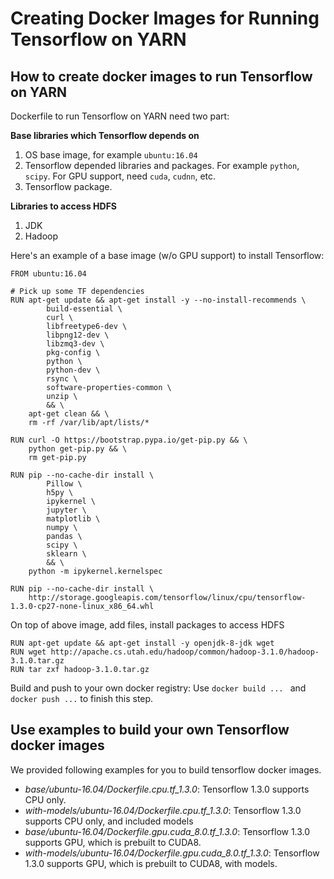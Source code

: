 <!--
   Licensed to the Apache Software Foundation (ASF) under one or more
   contributor license agreements.  See the NOTICE file distributed with
   this work for additional information regarding copyright ownership.
   The ASF licenses this file to You under the Apache License, Version 2.0
   (the "License"); you may not use this file except in compliance with
   the License.  You may obtain a copy of the License at

       http://www.apache.org/licenses/LICENSE-2.0

   Unless required by applicable law or agreed to in writing, software
   distributed under the License is distributed on an "AS IS" BASIS,
   WITHOUT WARRANTIES OR CONDITIONS OF ANY KIND, either express or implied.
   See the License for the specific language governing permissions and
   limitations under the License.
-->

# Creating Docker Images for Running Tensorflow on YARN 

## How to create docker images to run Tensorflow on YARN

Dockerfile to run Tensorflow on YARN need two part: 

**Base libraries which Tensorflow depends on**
1) OS base image, for example ```ubuntu:16.04```
2) Tensorflow depended libraries and packages. For example ```python```, ```scipy```. For GPU support, need ```cuda```, ```cudnn```, etc.
3) Tensorflow package.

**Libraries to access HDFS**
1) JDK
2) Hadoop

Here's an example of a base image (w/o GPU support) to install Tensorflow:
```
FROM ubuntu:16.04

# Pick up some TF dependencies
RUN apt-get update && apt-get install -y --no-install-recommends \
        build-essential \
        curl \
        libfreetype6-dev \
        libpng12-dev \
        libzmq3-dev \
        pkg-config \
        python \
        python-dev \
        rsync \
        software-properties-common \
        unzip \
        && \
    apt-get clean && \
    rm -rf /var/lib/apt/lists/*

RUN curl -O https://bootstrap.pypa.io/get-pip.py && \
    python get-pip.py && \
    rm get-pip.py

RUN pip --no-cache-dir install \
        Pillow \
        h5py \
        ipykernel \
        jupyter \
        matplotlib \
        numpy \
        pandas \
        scipy \
        sklearn \
        && \
    python -m ipykernel.kernelspec

RUN pip --no-cache-dir install \
    http://storage.googleapis.com/tensorflow/linux/cpu/tensorflow-1.3.0-cp27-none-linux_x86_64.whl
```

On top of above image, add files, install packages to access HDFS
```
RUN apt-get update && apt-get install -y openjdk-8-jdk wget
RUN wget http://apache.cs.utah.edu/hadoop/common/hadoop-3.1.0/hadoop-3.1.0.tar.gz
RUN tar zxf hadoop-3.1.0.tar.gz
```

Build and push to your own docker registry: Use ```docker build ... ``` and ```docker push ...``` to finish this step.

## Use examples to build your own Tensorflow docker images

We provided following examples for you to build tensorflow docker images.
 
- *base/ubuntu-16.04/Dockerfile.cpu.tf_1.3.0*: Tensorflow 1.3.0 supports CPU only.
- *with-models/ubuntu-16.04/Dockerfile.cpu.tf_1.3.0*: Tensorflow 1.3.0 supports CPU only, and included models
- *base/ubuntu-16.04/Dockerfile.gpu.cuda_8.0.tf_1.3.0*: Tensorflow 1.3.0 supports GPU, which is prebuilt to CUDA8.
- *with-models/ubuntu-16.04/Dockerfile.gpu.cuda_8.0.tf_1.3.0*: Tensorflow 1.3.0 supports GPU, which is prebuilt to CUDA8, with models.
